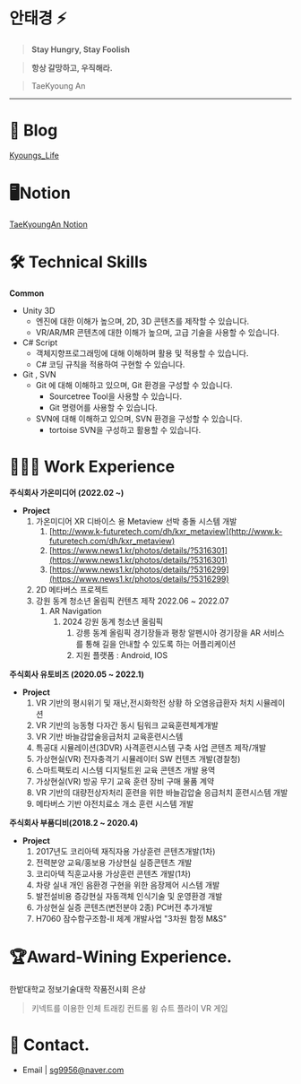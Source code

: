 # 안태경 ⚡

> **Stay Hungry, Stay Foolish**
> 

> **항상 갈망하고, 우직해라.**
> 

> TaeKyoung An
> 

---

# 💾 Blog

[Kyoungs_Life](https://tkablog.tistory.com/)

# 🖥Notion

[TaeKyoungAn Notion](https://puzzling-yumberry-9c7.notion.site/VR-AR-Programmer-18d7192786f245a0935767a6d5005e80)

# 🛠 Technical Skills

**Common**                                                       

- Unity 3D
    - 엔진에 대한 이해가 높으며, 2D, 3D 콘텐츠를 제작할 수 있습니다.
    - VR/AR/MR 콘텐츠에 대한 이해가 높으며, 고급 기술을 사용할 수 있습니다.
- C# Script
    - 객체지향프로그래밍에 대해 이해하며 활용 및 적용할 수 있습니다.
    - C# 코딩 규칙을 적용하여 구현할 수 있습니다.
- Git , SVN
    - Git 에 대해 이해하고 있으며, Git 환경을 구성할 수 있습니다.
        - Sourcetree Tool을 사용할 수 있습니다.
        - Git 명령어를 사용할 수 있습니다.
    - SVN에 대해 이해하고 있으며, SVN 환경을 구성할 수 있습니다.
        - tortoise SVN을 구성하고 활용할 수 있습니다.
        

# 🧑🏽‍💼 Work Experience

**주식회사 가온미디어 (2022.02 ~)**

- **Project**
    1. 가온미디어 XR 디바이스 용 Metaview 선박 충돌 시스템 개발
        1. [http://www.k-futuretech.com/dh/kxr_metaview](http://www.k-futuretech.com/dh/kxr_metaview)
        2. [https://www.news1.kr/photos/details/?5316301](https://www.news1.kr/photos/details/?5316301)
        3. [https://www.news1.kr/photos/details/?5316299](https://www.news1.kr/photos/details/?5316299)
    2. 2D 메타버스 프로젝트 
    3. 강원 동계 청소년 올림픽 컨텐츠 제작 2022.06 ~ 2022.07
        1. AR Navigation
            1. 2024 강원 동계 청소년 올림픽
               1. 강릉 동계 올림픽 경기장들과 평창 알펜시아 경기장을 AR 서비스를 통해 길을 안내할 수 있도록 하는 어플리케이션
               2. 지원 플랫폼  :  Android, IOS
    

**주식회사 유토비즈 (2020.05 ~ 2022.1)**

- **Project**
    1. VR 기반의 평시위기 및 재난,전시화학전 상황 하 오염응급환자 처치 시뮬레이션
    2. VR 기반의 능동형 다자간 동시 팀워크 교육훈련체계개발
    3. VR 기반 바늘감압술응급처치 교육훈련시스템
    4. 특공대 시뮬레이션(3DVR) 사격훈련시스템 구축 사업 콘텐츠 제작/개발
    5. 가상현실(VR) 전자충격기 시뮬레이터 SW 컨텐츠 개발(경찰청)
    6. 스마트팩토리 시스템 디지털트윈 교육 콘텐츠 개발 용역
    7. 가상현실(VR) 방공 무기 교육 훈련 장비 구매 물품 계약
    8. VR 기반의 대량전상자처리 훈련을 위한 바늘감압술 응급처치 훈련시스템 개발
    9. 메타버스 기반 야전치료소 개소 훈련 시스템 개발

**주식회사 부품디비(2018.2 ~ 2020.4)**

- **Project**
    1. 2017년도 코리아텍 재직자용 가상훈련 콘텐츠개발(1차)
    2. 전력분양 교육/홍보용 가상현실 실증콘텐츠 개발
    3. 코리아텍 직훈교사용 가상훈련 콘텐츠 개발(1차)
    4. 차량 실내 개인 음환경 구현을 위한 음장제어 시스템 개발
    5. 발전설비용 증강현실 자동객체 인식기술 및 운영환경 개발
    6. 가상현실 실증 콘텐츠(변전분야 2종) PC버전 추가개발
    7. H7060 잠수함구조함-Ⅱ 체계 개발사업 "3차원 함정 M&S" 

# 🏆Award-Wining Experience.

한밭대학교 정보기술대학 작품전시회 은상

> 키넥트를 이용한 인체 트래킹 컨트롤 윙 슈트 플라이 VR 게임
> 

# 📱  Contact.

- Email  |  sg9956@naver.com
